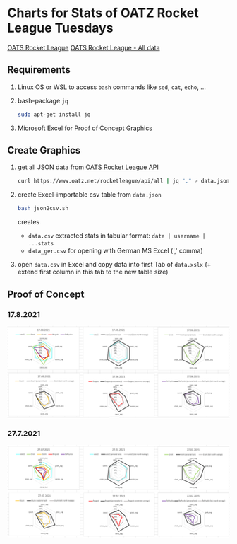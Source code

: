 # Charts for Stats of OATZ Rocket League Tuesdays

[OATS Rocket League](https://www.oatz.net/rocketleague)
[OATS Rocket League - All data](https://www.oatz.net/rocketleague/all)

## Requirements

1. Linux OS or WSL to access `bash` commands like `sed`, `cat`, `echo`, ...
2. bash-package `jq`

    ``` bash
    sudo apt-get install jq
    ```

3. Microsoft Excel for Proof of Concept Graphics

## Create Graphics

1. get all JSON data from [OATS Rocket League API](https://www.oatz.net/rocketleague/api/all)

    ``` bash
    curl https://www.oatz.net/rocketleague/api/all | jq "." > data.json
    ```

2. create Excel-importable csv table from `data.json`

    ``` bash
    bash json2csv.sh
    ```

    creates
    - `data.csv` extracted stats in tabular format: `date | username | ...stats`
    - `data_ger.csv` for opening with German MS Excel (',' comma)

3. open `data.csv` in Excel and copy data into first Tab of `data.xslx` (+ extend first column in this tab to the new table size)

## Proof of Concept

### 17.8.2021

![Spider-Charts 17.8.2021](./img/spider-2021_08_17.png)

### 27.7.2021

![Spider-Charts 27.7.2021](./img/spider-2021_07_27.png)